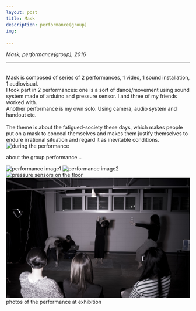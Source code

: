 ```yaml
---
layout: post
title: Mask
description: performance(group)
img:

---
```


<i>Mask, performance(group), 2016</i>

***

<br/>
Mask is composed of series of 2 performances, 1 video, 1 sound installation, 1 audiovisual. <br/>
I took part in 2 performances: one is a sort of dance/movement using sound system made of arduino and pressure sensor. I and three of my friends worked with.<br/>
Another performance is my own solo. Using camera, audio system and handout etc. <br/><br/>
The theme is about the fatigued-society these days, which makes people put on a mask to conceal themselves and makes them justify themselves to endure irrational situation and regard it as inevitable conditions.

<br/>
<div class="img_row">
	<img class="col three" src="{{ site.baseurl }}/img/396.jpg" alt="during the performance" title="during the performance"/>
</div>

about the group performance...

<div class="img_row">
<img class="col one" src="{{ site.baseurl }}/img/397.jpg" alt="performance image1" title="performance image1"/>
	<img class="col two" src="{{ site.baseurl }}/img/398.jpg" alt="performance image2" title="performance image2"/>
</div>

<div class="img_row">
	<img class="col three" src="{{ site.baseurl }}/img/393.jpg" alt="pressure sensors on the floor" title="pressure sensors on the floor"/>
</div>

<img class="col three" src="/img/399.jpg" alt="during the performance" title="during the performance"/>

<div class="col three caption">
	photos of the performance at exhibition
</div>

<br/><br/><br/>
